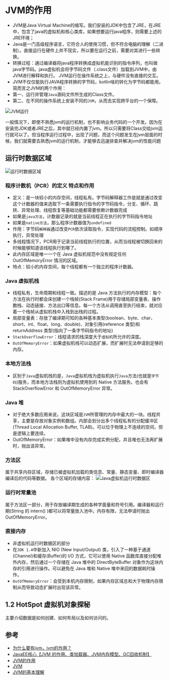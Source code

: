 # JVM的作用
- JVM是Java Virtual Machine的缩写。我们安装的JDK中包含了JRE，在JRE中，包含了java的虚拟机和核心类库，如果想要运行java程序，则需要上述的JRE环境；
- Java是一门高级程序语言，它符合人的使用习惯，但不符合电脑的理解（二进制）。直接运行在硬件上并不现实，所以要在运行之前，需要对其进行一些转换。
- 转换过程：通过编译器将java程序转换成虚拟机能识别的指令序列，也叫做java字节码。java虚拟机会将字节码文件（.class文件）加载到JVM中，由JVM进行解释和执行。 JVM运行在操作系统之上，与硬件没有直接的交互。
- JVM不仅仅能执行JAVA程序转换的字节码，kotlin啥的转化为字节码都能用。
简而言之JVM的两个作用：
- 第一、运行并管理`Java`源码文件所生成的Class文件。
- 第二、在不同的操作系统上安装不同的`JVM`，从而去实现跨平台的一个保障。

![JVM运行](https://img-blog.csdnimg.cn/182894a10cb0407281ff98564f4234f5.png?x-oss-process=image/watermark,type_d3F5LXplbmhlaQ,shadow_50,text_Q1NETiBAaGlrZTc2,size_20,color_FFFFFF,t_70,g_se,x_16)

一般情况下，即使不熟悉jvm的运行机制，也不影响业务代码的一个开发。因为在安装完JDK或者JRE之后，其中就已经内置了jvm。所以只需要将Class交给jvm运行就可以了。但当程序运行过程中，出现了问题，而这个问题发生在jvm层面的时候，我们就需要去熟悉jvm的运行机制，才能够去迅速排查并解决jvm的性能问题
## 运行时数据区域
![运行时数据区域](https://imgconvert.csdnimg.cn/aHR0cHM6Ly91c2VyLWdvbGQtY2RuLnhpdHUuaW8vMjAxNy85LzQvZGQzYjE1YjNkODgyNmZhZWFlMjA2Mzk3NmZiOTkyMTM_aW1hZ2VWaWV3Mi8wL3cvMTI4MC9oLzk2MC9mb3JtYXQvd2VicC9pZ25vcmUtZXJyb3IvMQ)
### 程序计数机（PCR）的定义 特点和作用 
- 定义：是一块较小的内存空间，线程私有。字节码解释器工作是就是通过改变这个计数器的值来选取下一条需要执行指令的字节码指令，分支、循环、跳转、异常处理、线程恢复等基础功能都需要依赖计数器完成
- 如果是`java方法`，计数器记录的就是当前线程正在执行的字节码指令地址
- 如果是`native方法`，那么程序计数器值为`undefined`
- 作用：字节码`解释器`通过改变`PCR`依次读取指令，实现代码的流程控制。如顺序执行，异常处理
- 多线程情况下，PCR用于记录当前线程执行的位置，从而当线程被切换回来的时候能够知道该线程执行到哪了。
- 此内存区域是唯一一个在 Java 虚拟机规范中没有规定任何 OutOfMemoryError 情况的区域。
- 特点：较小的内存空间，每个线程都有一个独立的程序计数器。
### Java 虚拟机栈
- 线程私有，生命周期和线程一致。描述的是 Java 方法执行的内存模型：每个方法在执行时都会床创建一个栈帧(Stack Frame)用于存储局部变量表、操作数栈、动态链接、方法出口等信息。每一个方法从调用直至执行结束，就对应着一个栈帧从虚拟机栈中入栈到出栈的过程。
- 局部变量表：存放了编译期可知的各种基本类型(boolean、byte、char、short、int、float、long、double)、对象引用(reference 类型)和 returnAddress 类型(指向了一条字节码指令的地址)
- `StackOverflowError`：线程请求的栈深度大于`虚拟机`所允许的深度。
- `OutOfMemoryError`：如果虚拟机栈可以动态扩展，而扩展时无法申请到足够的内存。

### 本地方法栈
- 区别于`Java`虚拟机栈的是，`Java`虚拟机栈为虚拟机执行`Java`方法(也就是`字节码`)服务，而本地方法栈则为虚拟机使用到的 Native 方法服务。也会有 StackOverflowError 和 OutOfMemoryError 异常。
### Java 堆
- 对于绝大多数应用来说，这块区域是`JVM`所管理的内存中最大的一块。线程共享，主要是存放对象实例和数组。内部会划分出多个线程私有的分配缓冲区(Thread Local Allocation Buffer, TLAB)。可以位于物理上不连续的空间，但是逻辑上要连续。
- OutOfMemoryError：如果堆中没有内存完成实例分配，并且堆也无法再扩展时，抛出该异常。
### 方法区
属于共享内存区域，存储已被虚拟机加载的类信息、常量、静态变量、即时编译器编译后的代码等数据。
各个区域的存储内容：
![Java虚拟机运行时数据区](https://imgconvert.csdnimg.cn/aHR0cHM6Ly91c2VyLWdvbGQtY2RuLnhpdHUuaW8vMjAxNy85LzQvZGE3N2Q5MDE0Njc4NmMwY2IzZTE3MGI5YzkzNzZhZTQ_aW1hZ2VWaWV3Mi8wL3cvMTI4MC9oLzk2MC9mb3JtYXQvd2VicC9pZ25vcmUtZXJyb3IvMQ)

### 运行时常量池
属于方法区一部分，用于存放编译期生成的各种字面量和符号引用。编译器和运行期(String 的 intern() )都可以将常量放入池中。内存有限，无法申请时抛出 OutOfMemoryError。

### 直接内存
- 非虚拟机运行时数据区的部分
- 在`JDK 1.4`中新加入 NIO (New Input/Output) 类，引入了一种基于通道(Channel)和缓存(Buffer)的 I/O 方式，它可以使用 Native 函数库直接分配堆外内存，然后通过一个存储在 Java 堆中的 DirectByteBuffer 对象作为这块内存的引用进行操作。可以避免在 Java 堆和 Native 堆中来回的数据耗时操作。
- `OutOfMemoryError`：会受到本机内存限制，如果内存区域总和大于物理内存限制从而导致动态扩展时出现该异常。

## 1.2 HotSpot 虚拟机对象探秘
主要介绍数据是如何创建、如何布局以及如何访问的。


## 参考
- [为什么要有jvm，jvm的作用？](https://www.cnblogs.com/Chen12138/p/16853896.html)
- [JavaEE核心【JVM 的作用、类加载器、JVM内存模型、GC回收机制】](https://blog.csdn.net/weixin_43923463/article/details/122797596)
- [JVM的作用](https://www.jianshu.com/p/61d22cc36165/)
- [JVM](https://blog.csdn.net/qq_41701956/article/details/81664921?ops_request_misc=%257B%2522request%255Fid%2522%253A%2522168238925616800213096142%2522%252C%2522scm%2522%253A%252220140713.130102334..%2522%257D&request_id=168238925616800213096142&biz_id=0&utm_medium=distribute.pc_search_result.none-task-blog-2~all~top_positive~default-1-81664921-null-null.142^v86^insert_down1,239^v2^insert_chatgpt&utm_term=java%E8%99%9A%E6%8B%9F%E6%9C%BA&spm=1018.2226.3001.4187)
- [JVM的基本理解](https://blog.csdn.net/Klaus_Xin/article/details/125110825)
